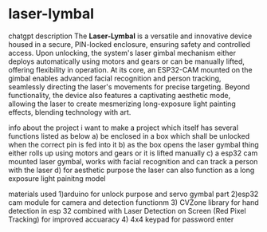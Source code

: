# laser-lymbal

chatgpt description 
The **Laser-Lymbal** is a versatile and innovative device housed in a secure, PIN-locked enclosure, ensuring safety and controlled access. Upon unlocking, the system's laser gimbal mechanism either deploys automatically using motors and gears or can be manually lifted, offering flexibility in operation. At its core, an ESP32-CAM mounted on the gimbal enables advanced facial recognition and person tracking, seamlessly directing the laser's movements for precise targeting. Beyond functionality, the device also features a captivating aesthetic mode, allowing the laser to create mesmerizing long-exposure light painting effects, blending technology with art.

info about the project
i want to make a project which itself has several functions listed as below
a) be enclosed in a box which shall be unlocked when the correct pin is fed into it
b) as the box opens the laser gymbal thing either rolls up using motors and gears or it is lifted manually
c) a esp32 cam mounted laser gymbal, works with facial recognition and can track a person with the laser
d) for aesthetic purpose the laser can also function as a long exposure light painitng model

materials used 
1)arduino for unlock purpose and servo gymbal part
2)esp32 cam module for camera and detection functionm
3) CVZone library for hand detection in esp 32 combined with Laser Detection on Screen (Red Pixel Tracking) for improved accuaracy
4) 4x4 keypad for password enter

